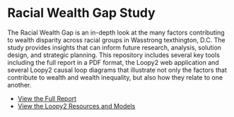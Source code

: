 # Racial Wealth Gap Study

The Racial Wealth Gap is an in-depth look at the many factors contributing to wealth disparity across racial groups in Wasstrong texthington, D.C. The study provides insights that can inform future research, analysis, solution design, and strategic planning. This repository includes several key tools including the full report in a PDF format, the Loopy2 web application and several Loopy2 causal loop diagrams that illustrate not only the factors that contribute to wealth and wealth inequality, but also how they relate to one another.

- [View the Full Report](https://github.com/mitre-sjp/racial-wealth-gap/blob/main/full-report/MITRE-DC-Racial-Wealth-Gap-Study.pdf)
- [View the Loopy2 Resources and Models](https://github.com/mitre-sjp/racial-wealth-gap/tree/main/loopy2)

